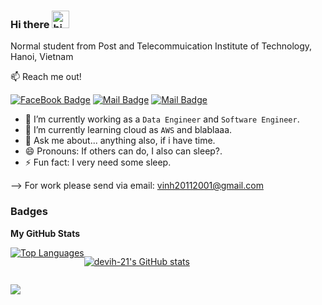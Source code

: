 ### Hi there <img src="https://user-images.githubusercontent.com/1303154/88677602-1635ba80-d120-11ea-84d8-d263ba5fc3c0.gif" width="28px" alt="hi">

Normal student from Post and Telecommuication Institute of Technology, Hanoi, Vietnam

:mailbox: Reach me out!

[![FaceBook Badge](https://img.shields.io/badge/-Vinh%20Khuat-0e76a8?style=flat&labelColor=0e76a8&logo=facebook&logoColor=white)](https://www.facebook.com/ptit.devih/) [![Mail Badge](https://img.shields.io/badge/-@__vih_21_01-e84393?style=flat&labelColor=e84393&logo=instagram&logoColor=white)](https://www.instagram.com/__vih_21_01/) [![Mail Badge](https://img.shields.io/badge/-Vinh%20Khuat-c0392b?style=flat&labelColor=c0392b&logo=gmail&logoColor=white)](mailto:vinh20112001@gmail.com)

- 🔭 I’m currently working as a `Data Engineer` and `Software Engineer`.
- 🌱 I’m currently learning cloud as `AWS` and blablaaa.
- 💬 Ask me about... anything also, if i have time.
- 😄 Pronouns: If others can do, I also can sleep?.
- ⚡ Fun fact: I very need some sleep.

--> For work please send via email: vinh20112001@gmail.com
### Badges

<b>My GitHub Stats</b>
<div style="display: flex">
<a href="https://github.com/devih-21" ><img src="https://github-readme-stats.vercel.app/api/top-langs/?username=devih-21&langs_count=10&title_color=0891b2&text_color=ffffff&icon_color=0891b2&bg_color=1c1917&hide_border=true&locale=en&custom_title=Top%20%Languages" alt="Top Languages" /></a>

<a href="http://www.github.com/devih-21" ><img src="https://github-readme-stats.vercel.app/api?username=devih-21&show_icons=true&hide=&count_private=true&title_color=0891b2&text_color=ffffff&icon_color=0891b2&bg_color=1c1917&hide_border=true&show_icons=true" alt="devih-21's GitHub stats" /></a>
</div>


<a href="http://www.github.com/devih-21" align="right"><img  src="https://github-readme-streak-stats.herokuapp.com/?user=devih-21&stroke=ffffff&background=1c1917&ring=0891b2&fire=0891b2&currStreakNum=ffffff&currStreakLabel=0891b2&sideNums=ffffff&sideLabels=ffffff&dates=ffffff&hide_border=true" /></a>



